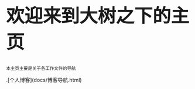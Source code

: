 <h1 style="font-size:50" > 欢迎来到大树之下的主页</h1>


```markdown
本主页主要是关于各工作文件的导航
```

<link rel="icon" type="image/x-icon" href="tree.ico"/>
.[个人博客](docs/博客导航.html)
